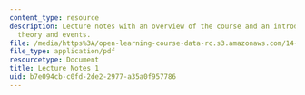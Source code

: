```yaml
---
content_type: resource
description: Lecture notes with an overview of the course and an introduction to set
  theory and events.
file: /media/https%3A/open-learning-course-data-rc.s3.amazonaws.com/14-30-introduction-to-statistical-methods-in-economics-spring-2009/b7e094cbc0fd2de22977a35a0f957786_MIT14_30s09_lec01.pdf
file_type: application/pdf
resourcetype: Document
title: Lecture Notes 1
uid: b7e094cb-c0fd-2de2-2977-a35a0f957786
---
```


